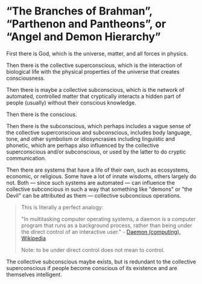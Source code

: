 # “The Branches of Brahman”, “Parthenon and Pantheons”, or “Angel and Demon Hierarchy”

First there is God, which is the universe, matter, and all forces in physics. 

Then there is the collective superconscious, which is the interaction of biological life with the physical properties of the universe that creates consciousness. 

Then there is maybe a collective subconscious, which is the network of automated, controlled matter that cryptically interacts a hidden part of people (usually) without their conscious knowledge. 

Then there is the conscious. 

Then there is the subconscious, which perhaps includes a vague sense of the collective superconscious and subconscious, includes body language, tone, and other symbolism or idiosyncrasies including linguistic and phonetic, which are perhaps also influenced by the collective superconscious and/or subconscious, or used by the latter to do cryptic communication. 

Then there are systems that have a life of their own, such as ecosystems, economic, or religious. Some have a lot of innate wisdoms, others largely do not. Both — since such systems are automated — can influence the collective subconcious in such a way that something like "demons" or "the Devil" can be attributed as them — collective subconcious operations.

> This is literally a perfect analogy:
>
> "In multitasking computer operating systems, a daemon is a computer program that runs as a background process, rather than being under the direct control of an interactive user." - [Daemon (computing), Wikipedia](https://en.wikipedia.org/wiki/Daemon_(computing))
>
> Note: to be under direct control does not mean to control.

The collective subconscious maybe exists, but is redundant to the collective superconscious if people become conscious of its existence and are themselves intelligent.

